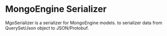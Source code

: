# MongoEngine Serializer

MgoSerializer is a serializer for MongoEngine models. to serializer data from QuerySet/Json object to JSON/Protobuf.
